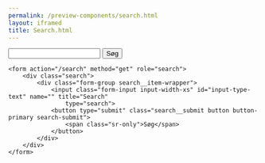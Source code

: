 ```yaml
--- 
permalink: /preview-components/search.html
layout: iframed 
title: Search.html
---
```

<div class="container">
    <form action="/search" method="get" role="search">
        <div class="search">
            <div class="form-group search__item-wrapper">
                <input class="form-input input-char-27" id="input-type-text" name="" title="Search"
                    type="search">
                <button type="submit" class="search__text_submit button button-primary">Søg</button>
            </div>
        </div>
    </form>

    <form action="/search" method="get" role="search">
        <div class="search">
            <div class="form-group search__item-wrapper">
                <input class="form-input input-width-xs" id="input-type-text" name="" title="Search"
                    type="search">
                <button type="submit" class="search__submit button button-primary search-submit">
                    <span class="sr-only">Søg</span>
                </button>
            </div>
        </div>
    </form>
</div>